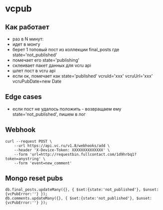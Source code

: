 # vcpub

## Как работает

- раз в N минут:
- идет в монгу
- берет 1 топовый пост из коллекции final_posts где state='not_published'
- помечает его state='publishing'
- склеивает пакет данных для vcru api
- шлет пост в vcru api
- если ок, помечает как state='published' vcruId='xxx' vcruUrl='xxx' vcruPubDate=new Date

## Edge cases

- если пост не удалось положить - возвращаем ему state='not_published', пишем в лог

## Webhook

    curl --request POST \
        --url https://api.vc.ru/v1.8/webhooks/add \
        --header 'X-Device-Token: XXXXXXXXXXXXXX' \
        --form 'url=http://requestbin.fullcontact.com/1d9hrbq1?token=anystring' \
        --form 'event=new_comment'

## Mongo reset pubs

    db.final_posts.updateMany({}, { $set:{state:'not_published'}, $unset:{vcPubError:''} });
    db.comments.updateMany({}, { $set:{state:'not_published'}, $unset:{vcPubError:''} });

